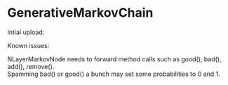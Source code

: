 # GenerativeMarkovChain

Intial upload:

Known issues:

NLayerMarkovNode needs to forward method calls such as good(), bad(), add(), remove().   
Spamming bad() or good() a bunch may set some probabilities to 0 and 1.
 
